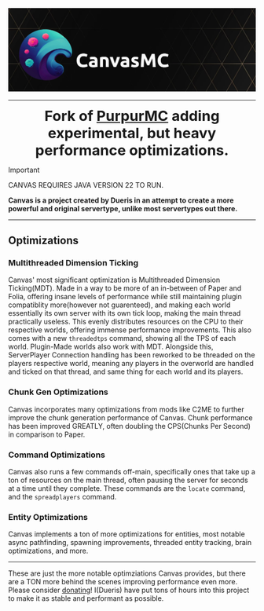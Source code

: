 <img src="readme_top.png">

---

<center><b style="font-size:29px">Fork of <a href="https://github.com/PurpurMC/Purpur">PurpurMC</a> adding experimental, but heavy performance optimizations.</b></center>
<p></p>

> [!IMPORTANT]
> CANVAS REQUIRES JAVA VERSION 22 TO RUN.

**Canvas is a project created by Dueris in an attempt to create a more powerful and original servertype, unlike most servertypes out there.**

---

## Optimizations
### Multithreaded Dimension Ticking
Canvas' most significant optimization is Multithreaded Dimension Ticking(MDT). Made in a way to be more of an in-between of Paper and Folia, offering
insane levels of performance while still maintaining plugin compatiblity more(however not guarenteed), and making each world essentially its own
server with its own tick loop, making the main thread practically useless. This evenly distributes resources on the CPU to their respective worlds, offering
immense performance improvements. This also comes with a new `threadedtps` command, showing all the TPS of each world. Plugin-Made worlds also work with
MDT.
Alongside this, ServerPlayer Connection handling has been reworked to be threaded on the players respective world, meaning any players in the overworld are
handled and ticked on that thread, and same thing for each world and its players.
### Chunk Gen Optimizations
Canvas incorporates many optimizations from mods like C2ME to further improve the chunk generation performance of Canvas. Chunk performance has been
improved GREATLY, often doubling the CPS(Chunks Per Second) in comparison to Paper.
### Command Optimizations
Canvas also runs a few commands off-main, specifically ones that take up a ton of resources on the main thread, often pausing the server for seconds
at a time until they complete. These commands are the `locate` command, and the `spreadplayers` command.
### Entity Optimizations
Canvas implements a ton of more optimizations for entities, most notable async pathfinding, spawning improvements, threaded entity tracking, brain optimizations, and more.

---
These are just the more notable optimziations Canvas provides, but there are a TON more behind the scenes improving performance even more.
Please consider <a href="https://ko-fi.com/dueris">donating</a>! I(Dueris) have put tons of hours into this project to make it as stable and performant as possible.
